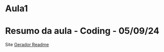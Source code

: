 # Aula1

# Resumo da aula - Coding - 05/09/24

Site [Gerador Readme](https://rahuldkjain.github.io/gh-profile-readme-generator/)
